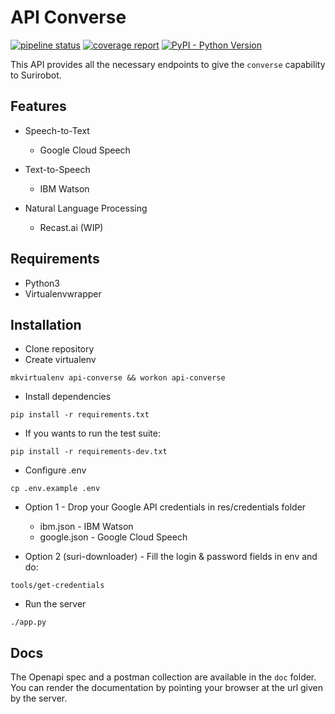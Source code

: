 # API Converse

[![pipeline status](https://gitlab.kozlek.net/surirobot/api-converse/badges/master/pipeline.svg)](https://gitlab.kozlek.net/surirobot/api-converse/pipelines)
[![coverage report](https://gitlab.kozlek.net/surirobot/api-converse/badges/master/coverage.svg)](https://gitlab.kozlek.net/surirobot/api-converse/commits/dev)
[![PyPI - Python Version](https://img.shields.io/badge/python-3.6-blue.svg)](https://docs.python.org/3/whatsnew/3.6.html)

This API provides all the necessary endpoints to give the `converse` capability to Surirobot. 

## Features

* Speech-to-Text
  * Google Cloud Speech
 
* Text-to-Speech
  * IBM Watson
  
* Natural Language Processing
  * Recast.ai (WIP)

## Requirements

* Python3
* Virtualenvwrapper 

## Installation 

* Clone repository 
* Create virtualenv
```shell
mkvirtualenv api-converse && workon api-converse
```

* Install dependencies
```shell
pip install -r requirements.txt
```

* If you wants to run the test suite:
```shell
pip install -r requirements-dev.txt
```


* Configure .env
```shell
cp .env.example .env
```

* Option 1 - Drop your Google API credentials in res/credentials folder
  * ibm.json - IBM Watson
  * google.json - Google Cloud Speech
 
* Option 2 (suri-downloader) -  Fill the login & password fields in env and do:
```shell
tools/get-credentials
```
  
* Run the server
```shell
./app.py
```

## Docs

The Openapi spec and a postman collection are available in the `doc` folder.
You can render the documentation by pointing your browser at the url given by the server.